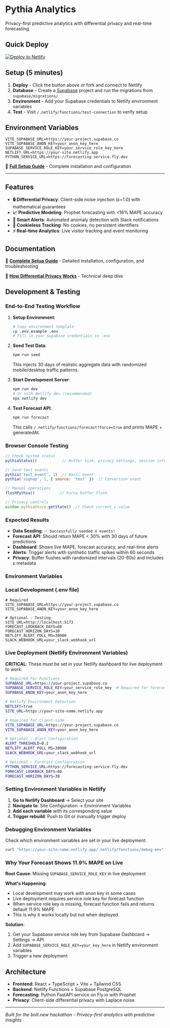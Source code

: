 # Pythia Analytics

Privacy-first predictive analytics with differential privacy and real-time forecasting.

## Quick Deploy

[![Deploy to Netlify](https://www.netlify.com/img/deploy/button.svg)](https://app.netlify.com/start/deploy?repository=https://github.com/atnightfa11/Pythia-analytics)

## Setup (5 minutes)

1. **Deploy** - Click the button above or fork and connect to Netlify
2. **Database** - Create a [Supabase](https://supabase.com) project and run the migrations from `supabase/migrations/`
3. **Environment** - Add your Supabase credentials to Netlify environment variables
4. **Test** - Visit `/.netlify/functions/test-connection` to verify setup

## Environment Variables

```env
VITE_SUPABASE_URL=https://your-project.supabase.co
VITE_SUPABASE_ANON_KEY=your_anon_key_here
SUPABASE_SERVICE_ROLE_KEY=your_service_role_key_here
NETLIFY_URL=https://your-site.netlify.app
PYTHON_SERVICE_URL=https://forecasting-service.fly.dev
```

📖 **[Full Setup Guide](/docs)** - Complete installation and configuration

---

## Features

- **🔒 Differential Privacy**: Client-side noise injection (ε=1.0) with mathematical guarantees
- **📈 Predictive Modeling**: Prophet forecasting with <16% MAPE accuracy
- **🚨 Smart Alerts**: Automated anomaly detection with Slack notifications
- **🍪 Cookieless Tracking**: No cookies, no persistent identifiers
- **⚡ Real-time Analytics**: Live visitor tracking and event monitoring

## Documentation

📖 **[Complete Setup Guide](/docs)** - Detailed installation, configuration, and troubleshooting

🧠 **[How Differential Privacy Works](/blog/differential-privacy)** - Technical deep dive

## Development & Testing

### End-to-End Testing Workflow

1. **Setup Environment**:
   ```bash
   # Copy environment template
   cp .env.example .env
   # Fill in your Supabase credentials in .env
   ```

2. **Seed Test Data**:
   ```bash
   npm run seed
   ```
   This injects 30 days of realistic aggregate data with randomized mobile/desktop traffic patterns.

3. **Start Development Server**:
   ```bash
   npm run dev
   # Or with Netlify dev (recommended)
   npx netlify dev
   ```

4. **Test Forecast API**:
   ```bash
   npm run forecast
   ```
   This calls `/.netlify/functions/forecast?force=true` and prints MAPE + generatedAt.

### Browser Console Testing

```javascript
// Check system status
pythiaStatus()           // Buffer size, privacy settings, session info

// Send test events
pythia('test_event', 1)  // Basic event
pythia('signup', 1, { source: 'test' })  // Conversion event

// Manual operations
flushPythia()           // Force buffer flush

// Privacy controls
window.pythiaStore.getState()  // Check current ε value
```

### Expected Results

- **Data Seeding**: `✅ Successfully seeded X events!`
- **Forecast API**: Should return MAPE < 30% with 30 days of future predictions
- **Dashboard**: Shows live MAPE, forecast accuracy, and real-time alerts
- **Alerts**: Trigger alerts with synthetic traffic spikes within 60 seconds
- **Privacy**: Buffer flushes with randomized intervals (20-80s) and includes ε metadata

### Environment Variables

### Local Development (.env file)
```env
# Required
VITE_SUPABASE_URL=https://your-project.supabase.co
VITE_SUPABASE_ANON_KEY=your_anon_key_here

# Optional - Testing
SITE_URL=http://localhost:5173
FORECAST_LOOKBACK_DAYS=60
FORECAST_HORIZON_DAYS=30
NETLIFY_ALERT_POLL_MS=30000
SLACK_WEBHOOK_URL=your_slack_webhook_url
```

### Live Deployment (Netlify Environment Variables)

**CRITICAL**: These must be set in your Netlify dashboard for live deployment to work:

```bash
# Required for Functions
SUPABASE_URL=https://your-project.supabase.co
SUPABASE_SERVICE_ROLE_KEY=your_service_role_key  # Required for forecast function
SUPABASE_ANON_KEY=your_anon_key_here

# Netlify Environment Detection
NETLIFY=true
SITE_URL=https://your-site-name.netlify.app

# Required for Client-side
VITE_SUPABASE_URL=https://your-project.supabase.co
VITE_SUPABASE_ANON_KEY=your_anon_key_here

# Optional - Alert Configuration
ALERT_THRESHOLD=0.2
NETLIFY_ALERT_POLL_MS=30000
SLACK_WEBHOOK_URL=your_slack_webhook_url

# Optional - Forecast Configuration
PYTHON_SERVICE_URL=https://forecasting-service.fly.dev
FORECAST_LOOKBACK_DAYS=60
FORECAST_HORIZON_DAYS=30
```

### Setting Environment Variables in Netlify

1. **Go to Netlify Dashboard** → Select your site
2. **Navigate to**: Site Configuration → Environment Variables
3. **Add each variable** with its corresponding value
4. **Trigger rebuild**: Push to Git or manually trigger deploy

### Debugging Environment Variables

Check which environment variables are set in your live deployment:

```bash
curl "https://your-site-name.netlify.app/.netlify/functions/debug-env"
```

### Why Your Forecast Shows 11.9% MAPE on Live

**Root Cause**: Missing `SUPABASE_SERVICE_ROLE_KEY` in live deployment

**What's Happening**:
- Local development may work with anon key in some cases
- Live deployment requires service role key for forecast function
- When service role key is missing, forecast function fails and returns default 11.9% MAPE
- This is why it works locally but not when deployed

**Solution**:
1. Get your Supabase service role key from Supabase Dashboard → Settings → API
2. Add `SUPABASE_SERVICE_ROLE_KEY=your_key_here` in Netlify environment variables
3. Trigger a new deployment

## Architecture

- **Frontend**: React + TypeScript + Vite + Tailwind CSS
- **Backend**: Netlify Functions + Supabase PostgreSQL
- **Forecasting**: Python FastAPI service on Fly.io with Prophet
- **Privacy**: Client-side differential privacy with Laplace noise

---

*Built for the bolt.new hackathon - Privacy-first analytics with predictive insights*